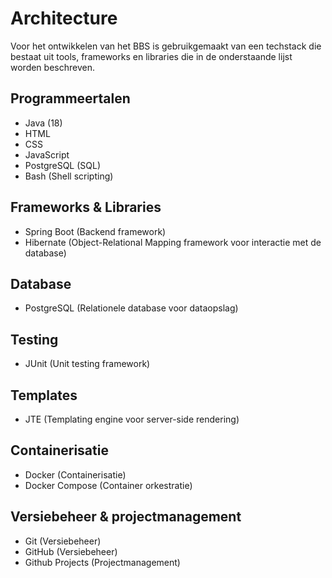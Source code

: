 # Architecture
Voor het ontwikkelen van het BBS is gebruikgemaakt van een techstack die bestaat uit tools, frameworks en libraries die in de onderstaande lijst worden beschreven.

## Programmeertalen
- Java (18)
- HTML
- CSS
- JavaScript
- PostgreSQL (SQL)
- Bash (Shell scripting)


## Frameworks & Libraries
- Spring Boot (Backend framework)
- Hibernate (Object-Relational Mapping framework voor interactie met de database)

## Database
- PostgreSQL (Relationele database voor dataopslag)

## Testing
- JUnit (Unit testing framework)

## Templates 
- JTE (Templating engine voor server-side rendering)

## Containerisatie
- Docker (Containerisatie)
- Docker Compose (Container orkestratie)

## Versiebeheer & projectmanagement
- Git (Versiebeheer)
- GitHub (Versiebeheer)
- Github Projects (Projectmanagement)

